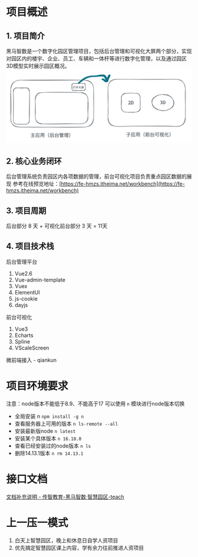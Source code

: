 # 项目概述
## 1. 项目简介
黑马智数是一个数字化园区管理项目，包括后台管理和可视化大屏两个部分，实现对园区内的楼宇、企业、员工、车辆和一体杆等进行数字化管理，以及通过园区3D模型实时展示园区概况。
![image.png](assets/01.png)
## 2. 核心业务闭环
后台管理系统负责园区内各项数据的管理，前台可视化项目负责重点园区数据的展现
参考在线预览地址：[https://fe-hmzs.itheima.net/workbench](https://fe-hmzs.itheima.net/workbench)   
## 3. 项目周期
后台部分 8 天 + 可视化前台部分 3 天 = 11天
## 4. 项目技术栈
后台管理平台 

1. Vue2.6 
2. Vue-admin-template
3. Vuex
4. ElementUI
5. js-cookie
6. dayjs

前台可视化

1. Vue3
2. Echarts
3. Spline
4. VScaleScreen

微前端接入 - qiankun
# 项目环境要求
注意：node版本不能低于8.9、不能高于17
可以使用 `n` 模块进行node版本切换

- 全局安装 n  `npm install -g n`
- 查看服务器上可用的版本 `n ls-remote --all`
- 安装最新版node  `n latest`
- 安装某个具体版本  `n 16.18.0`
- 查看已经安装过的node版本  `n ls`
- 删除14.13.1版本 `n rm 14.13.1`

# 接口文档
[文档补充说明 - 传智教育-黑马智数·智慧园区-teach](https://apifox.com/apidoc/shared-056d7c04-303c-43cb-9b42-8e3d457844f5)

# 上一压一模式

1. 白天上智慧园区，晚上和休息日自学人资项目
2. 优先搞定智慧园区课上内容，学有余力往前推进人资项目



